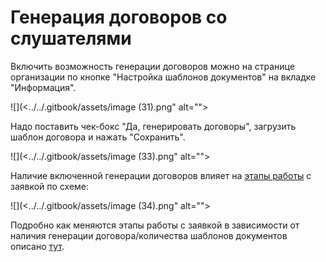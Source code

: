 # Генерация договоров со слушателями

Включить возможность генерации договоров можно на странице организации по кнопке "Настройка шаблонов документов" на вкладке "Информация".&#x20;

![](<../../.gitbook/assets/image (31).png" alt=""><figcaption></figcaption></figure>

Надо поставить чек-бокс "Да, генерировать договоры", загрузить шаблон договора и нажать "Сохранить".

![](<../../.gitbook/assets/image (33).png" alt=""><figcaption></figcaption></figure>

Наличие включенной генерации договоров влияет на [этапы работы](etapy-raboty-s-zayavkoi.md) с заявкой по схеме:

![](<../../.gitbook/assets/image (34).png" alt=""><figcaption></figcaption></figure>

Подробно как меняются этапы работы с заявкой в зависимости от наличия генерации договора/количества шаблонов документов описано [тут](../../chasto-zadavaemye-voprosy/kak-menyayutsya-etapy-v-zayavke-i-shagi-v-lk-slushatelya-podrobno.md).
